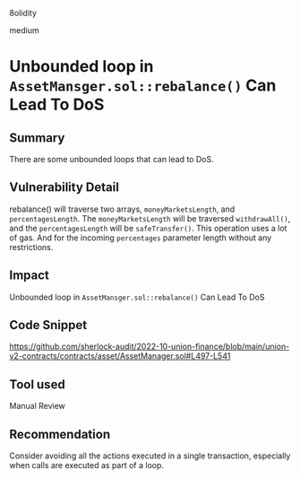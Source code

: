 8olidity

medium

# Unbounded loop in `AssetMansger.sol::rebalance()` Can Lead To DoS

## Summary


There are some unbounded loops that can lead to DoS.


## Vulnerability Detail
rebalance() will traverse two arrays, `moneyMarketsLength`, and `percentagesLength`. The `moneyMarketsLength` will be traversed `withdrawAll()`, and the `percentagesLength` will be `safeTransfer()`. This operation uses a lot of gas. And for the incoming ` percentages ` parameter length without any restrictions.
## Impact
Unbounded loop in `AssetMansger.sol::rebalance()` Can Lead To DoS
## Code Snippet
https://github.com/sherlock-audit/2022-10-union-finance/blob/main/union-v2-contracts/contracts/asset/AssetManager.sol#L497-L541
## Tool used

Manual Review

## Recommendation
Consider avoiding all the actions executed in a single transaction, especially when calls are executed as part of a loop.

